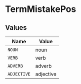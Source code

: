 # TermMistakePos


## Values

| Name        | Value       |
| ----------- | ----------- |
| `NOUN`      | noun        |
| `VERB`      | verb        |
| `ADVERB`    | adverb      |
| `ADJECTIVE` | adjective   |